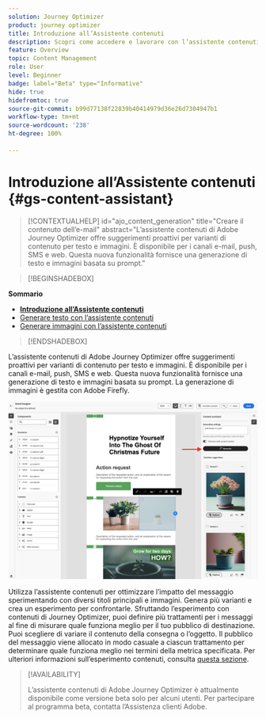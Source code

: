 ```yaml
---
solution: Journey Optimizer
product: journey optimizer
title: Introduzione all’Assistente contenuti
description: Scopri come accedere e lavorare con l’assistente contenuti di Journey Optimizer
feature: Overview
topic: Content Management
role: User
level: Beginner
badge: label="Beta" type="Informative"
hide: true
hidefromtoc: true
source-git-commit: b99d77138f22839b40414979d36e26d7304947b1
workflow-type: tm+mt
source-wordcount: '238'
ht-degree: 100%

---
```


# Introduzione all’Assistente contenuti {#gs-content-assistant}

>[!CONTEXTUALHELP]
>id="ajo_content_generation"
>title="Creare il contenuto dell’e-mail"
>abstract="L’assistente contenuti di Adobe Journey Optimizer offre suggerimenti proattivi per varianti di contenuto per testo e immagini. È disponibile per i canali e-mail, push, SMS e web. Questa nuova funzionalità fornisce una generazione di testo e immagini basata su prompt."


>[!BEGINSHADEBOX]

**Sommario**

* **[Introduzione all’Assistente contenuti](gs-generative.md)**
* [Generare testo con l’assistente contenuti](generative-content.md)
* [Generare immagini con l’assistente contenuti](generative-image.md)

>[!ENDSHADEBOX]


L’assistente contenuti di Adobe Journey Optimizer offre suggerimenti proattivi per varianti di contenuto per testo e immagini. È disponibile per i canali e-mail, push, SMS e web. Questa nuova funzionalità fornisce una generazione di testo e immagini basata su prompt. La generazione di immagini è gestita con Adobe Firefly.

![](assets/image-gen-ai.png)



Utilizza l’assistente contenuti per ottimizzare l’impatto del messaggio sperimentando con diversi titoli principali e immagini. Genera più varianti e crea un esperimento per confrontarle. Sfruttando l’esperimento con contenuti di Journey Optimizer, puoi definire più trattamenti per i messaggi al fine di misurare quale funziona meglio per il tuo pubblico di destinazione. Puoi scegliere di variare il contenuto della consegna o l’oggetto. Il pubblico del messaggio viene allocato in modo casuale a ciascun trattamento per determinare quale funziona meglio nei termini della metrica specificata. Per ulteriori informazioni sull’esperimento contenuti, consulta [questa sezione](../campaigns/content-experiment.md).


>[!AVAILABILITY]
>
>L’assistente contenuti di Adobe Journey Optimizer è attualmente disponibile come versione beta solo per alcuni utenti. Per partecipare al programma beta, contatta l’Assistenza clienti Adobe.


